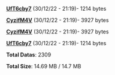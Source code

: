 [**UfT6cby7**](/data/UfT6cby7.txt) (30/12/22 - 21:19)- 1214 bytes

[**CyzifM4V**](/data/CyzifM4V.txt) (30/12/22 - 21:19)- 3927 bytes

[**CyzifM4V**](/data/CyzifM4V.txt) (30/12/22 - 21:19)- 3927 bytes

[**UfT6cby7**](/data/UfT6cby7.txt) (30/12/22 - 21:19)- 1214 bytes

**Total Datas**: 2309

**Total Size**: 14.69 MB / 14.7 MB